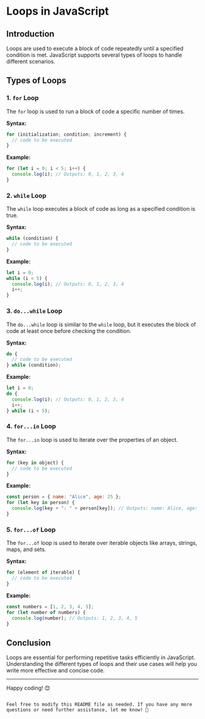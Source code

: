 
# Loops in JavaScript

## Introduction
Loops are used to execute a block of code repeatedly until a specified condition is met. JavaScript supports several types of loops to handle different scenarios.

## Types of Loops

### 1. `for` Loop
The `for` loop is used to run a block of code a specific number of times.

**Syntax:**
```javascript
for (initialization; condition; increment) {
  // code to be executed
}
```

**Example:**
```javascript
for (let i = 0; i < 5; i++) {
  console.log(i); // Outputs: 0, 1, 2, 3, 4
}
```

### 2. `while` Loop
The `while` loop executes a block of code as long as a specified condition is true.

**Syntax:**
```javascript
while (condition) {
  // code to be executed
}
```

**Example:**
```javascript
let i = 0;
while (i < 5) {
  console.log(i); // Outputs: 0, 1, 2, 3, 4
  i++;
}
```

### 3. `do...while` Loop
The `do...while` loop is similar to the `while` loop, but it executes the block of code at least once before checking the condition.

**Syntax:**
```javascript
do {
  // code to be executed
} while (condition);
```

**Example:**
```javascript
let i = 0;
do {
  console.log(i); // Outputs: 0, 1, 2, 3, 4
  i++;
} while (i < 5);
```

### 4. `for...in` Loop
The `for...in` loop is used to iterate over the properties of an object.

**Syntax:**
```javascript
for (key in object) {
  // code to be executed
}
```

**Example:**
```javascript
const person = { name: "Alice", age: 25 };
for (let key in person) {
  console.log(key + ": " + person[key]); // Outputs: name: Alice, age: 25
}
```

### 5. `for...of` Loop
The `for...of` loop is used to iterate over iterable objects like arrays, strings, maps, and sets.

**Syntax:**
```javascript
for (element of iterable) {
  // code to be executed
}
```

**Example:**
```javascript
const numbers = [1, 2, 3, 4, 5];
for (let number of numbers) {
  console.log(number); // Outputs: 1, 2, 3, 4, 5
}
```

## Conclusion
Loops are essential for performing repetitive tasks efficiently in JavaScript. Understanding the different types of loops and their use cases will help you write more effective and concise code.

---

Happy coding! 😊
```

Feel free to modify this README file as needed. If you have any more questions or need further assistance, let me know! 🚀